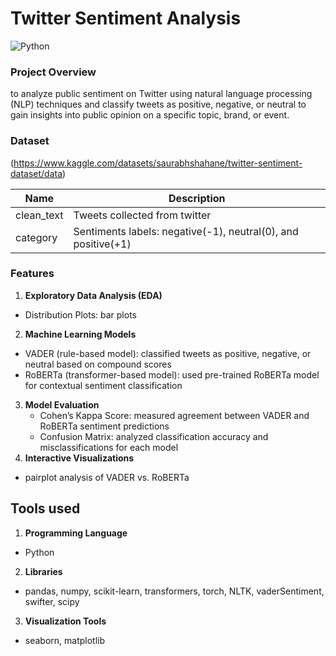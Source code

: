 # Twitter Sentiment Analysis
![Python](https://img.shields.io/badge/Python-3776AB?style=for-the-badge&logo=python&logoColor=white)

### Project Overview
to analyze public sentiment on Twitter using natural language processing (NLP) techniques and classify tweets as positive, negative, or neutral to gain insights into public opinion on a specific topic, brand, or event.

### Dataset 
(https://www.kaggle.com/datasets/saurabhshahane/twitter-sentiment-dataset/data)

| Name              | Description                                                        |
|-------------------|--------------------------------------------------------------------|
| clean_text        | Tweets collected from twitter                                      |
| category          | Sentiments labels: negative(-1), neutral(0), and positive(+1)      |

### Features
1. **Exploratory Data Analysis (EDA)**
  -	Distribution Plots: bar plots
2. **Machine Learning Models**
  -	VADER (rule-based model): classified tweets as positive, negative, or neutral based on compound scores
  -	RoBERTa (transformer-based model): used pre-trained RoBERTa model for contextual sentiment classification
3. **Model Evaluation**
 	- Cohen’s Kappa Score: measured agreement between VADER and RoBERTa sentiment predictions
 	- Confusion Matrix: analyzed classification accuracy and misclassifications for each model
4. **Interactive Visualizations**
  - pairplot analysis of VADER vs. RoBERTa

## Tools used
1. **Programming Language** 
  - Python
2. **Libraries**
  - pandas, numpy, scikit-learn, transformers, torch, NLTK, vaderSentiment, swifter, scipy
3. **Visualization Tools**
  - seaborn, matplotlib
